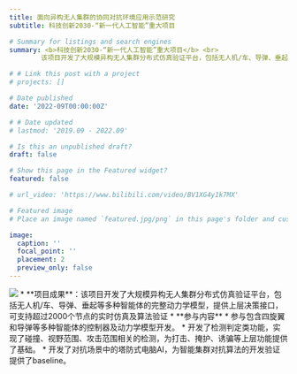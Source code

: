 ```yaml
---
title: 面向异构无人集群的协同对抗环境应用示范研究
subtitle: 科技创新2030-“新一代人工智能”重大项目

# Summary for listings and search engines
summary: <b>科技创新2030-“新一代人工智能”重大项目</b> <br> 
        该项目开发了大规模异构无人集群分布式仿真验证平台，包括无人机/车、导弹、垂起等多种智能体的完整动力学模型，提供上层决策接口，可支持超过2000个节点的实时仿真及算法验证

# # Link this post with a project
# projects: []

# Date published
date: '2022-09T00:00:00Z'

# # Date updated
# lastmod: '2019.09 - 2022.09'

# Is this an unpublished draft?
draft: false

# Show this page in the Featured widget?
featured: false

# url_video: 'https://www.bilibili.com/video/BV1XG4y1k7MX'

# Featured image
# Place an image named `featured.jpg/png` in this page's folder and customize its options here.

image:
  caption: ''
  focal_point: ''
  placement: 2
  preview_only: false
---
```


<img src="../post_image/大规模2.gif" /> 
* **项目成果**：该项目开发了大规模异构无人集群分布式仿真验证平台，包括无人机/车、导弹、垂起等多种智能体的完整动力学模型，提供上层决策接口，可支持超过2000个节点的实时仿真及算法验证
* **参与内容**
  * 参与包含四旋翼和导弹等多种智能体的控制器及动力学模型开发。
  * 开发了检测判定类功能，实现了碰撞、视野范围、攻击范围相关的检测，为打击、掩护、诱骗等上层功能提供了基础。
  * 开发了对抗场景中的塔防式电脑AI，为智能集群对抗算法的开发验证提供了baseline。